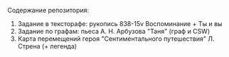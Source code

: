 Содержание репозитория: 
1) Задание в тексторафе: рукопись 838-15v Воспоминание + Ты и вы
2) Задание по графам: пьеса А. Н. Арбузова "Таня" (граф и CSW)
3) Карта перемещений героя "Сентиментального путешествия" Л. Стрена (+ легенда)

